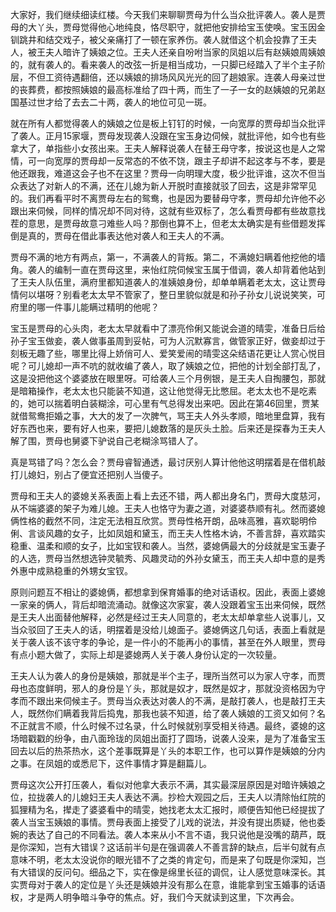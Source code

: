 
大家好，我们继续细读红楼。今天我们来聊聊贾母为什么当众批评袭人。袭人是贾母的大丫头，贾母觉得他心地纯良，恪尽职守，就把他安排给宝玉使唤。宝玉因金钏跳井和结交戏子，被父亲痛打了一顿在家养伤。袭人就借这个机会投靠了王夫人，被王夫人暗许了姨娘之位。王夫人还亲自吩咐当家的凤姐以后有赵姨娘周姨娘的，就有袭人的。看来袭人的改弦一折是相当成功，一只脚已经踏入了半个主子阶层，不但工资待遇翻倍，还以姨娘的排场风风光光的回了趟娘家。连袭人母亲过世的丧葬费，都按照姨娘的最高标准给了四十两，而生了一子一女的赵姨娘的兄弟赵国基过世才给了去去二十两，袭人的地位可见一斑。

就在所有人都觉得袭人的姨娘之位是板上钉钉的时候，一向宽厚的贾母却当众批评了袭人。正月15家堰，贾母发现袭人没跟在宝玉身边伺候，就批评他，如今也有些拿大了，单指些小女孩出来。王夫人解释说袭人在替王母守孝，按说这也是人之常情，可一向宽厚的贾母却一反常态的不依不饶，跟主子却讲不起这孝与不孝，要是他还跟我，难道这会子也不在这里？贾母一向明理大度，极少批评谁，这次不但当众表达了对新人的不满，还在儿媳为新人开脱时直接就驳了回去，这是非常罕见的。我们再看平时不离贾母左右的鸳鸯，也是因为要替母守孝，贾母却允许他不必跟出来伺候，同样的情况却不同对待，这就有些双标了，怎么看贾母都有些故意找茬的意思，是贾母故意刁难些人吗？那倒也算不上，但老太太确实是有些借题发挥倒是真的，贾母在借此事表达他对袭人和王夫人的不满。

贾母不满的地方有两点，第一，不满袭人的背叛。第二，不满媳妇瞒着他挖他的墙角。袭人的编制一直在贾母这里，来怡红院伺候宝玉属于借调，袭人却背着他站到了王夫人队伍里，满府里都知道袭人的准姨娘身份，却单单瞒着老太太，这让贾母情何以堪呀？别看老太太早不管家了，整日里貌似就是和孙子孙女儿说说笑笑，可府里的哪一件事儿能瞒过精明的他呢？

宝玉是贾母的心头肉，老太太早就看中了漂亮伶俐又能说会道的晴雯，准备日后给孙子宝玉做妾，袭人做事虽周到妥帖，可为人沉默寡言，做管家正好，做妾却过于刻板无趣了些，哪里比得上娇俏可人、爱笑爱闹的晴雯这朵结语花更让人赏心悦目呢？可儿媳却一声不吭的就收编了袭人，取了姨娘之位，把他的计划全部打乱了，这是没把他这个婆婆放在眼里呀。可给袭人三个月例银，是王夫人自掏腰包，那就是暗箱操作，老太太也只能装不知道，这让他觉得无比憋屈。老太太也不是吃素的，她可以揣着明白装糊涂，可心里有气总得发出来吧。因此在第46回里，贾某就借鸳鸯拒婚之事，大大的发了一次脾气，骂王夫人外头孝顺，暗地里盘算，我有好东西也来，要有好人也来，要把儿媳数落的是灰头土脸。后来还是探春为王夫人解了围，贾母也舅婆下驴说自己老糊涂骂错人了。

真是骂错了吗？怎么会？贾母睿智通透，最讨厌别人算计他他这明摆着是在借机敲打儿媳妇，别占了便宜还把别人当傻子。

贾母和王夫人的婆媳关系表面上看上去还不错，两人都出身名门，贾母大度慈河，从不端婆婆的架子为难儿媳。王夫人也恪守为妻之道，对婆婆恭顺有礼。然而婆媳俩性格的截然不同，注定无法相互欣赏。贾母性格开朗，品味高雅，喜欢聪明伶俐、言谈风趣的女子，比如凤姐和黛玉，而王夫人性格木讷，不善言辞，喜欢踏实稳重、温柔和顺的女子，比如宝钗和袭人。当然，婆媳俩最大的分歧就是宝玉妻子的人选，贾母当然想选钟灵毓秀、风趣灵动的外孙女黛玉，而王夫人却中意的是秀外惠中成熟稳重的外甥女宝钗。

原则问题互不相让的婆媳俩，都想拿到保育婚事的绝对话语权。因此，表面上婆媳一家亲的俩人，背后却暗流涌动。就像这次家宴，袭人没跟着宝玉出来伺候，既然是王夫人出面替他解释，必然是经过王夫人同意的，老太太却单拿些人说事儿，又当众驳回了王夫人的话，明摆着是没给儿媳面子。婆媳俩这几句话，表面上看就是关于袭人该不该守孝的争论，是一件小的不能再小的事情，甚至在外人眼里，贾母有点小题大做了，实际上却是婆媳两人关于袭人身份认定的一次较量。

王夫人认为袭人的身份是姨娘，那就是半个主子，理所当然可以为家人守孝，而贾母也态度鲜明，邪人的身份是丫头，那就是奴才，既然是奴才，那就没资格因为守孝而不跟出来伺候主子。贾母当众表达对袭人的不满，是敲打袭人，也是敲打王夫人，既然你们瞒着我背后捣鬼，那我也装不知道，给了袭人姨娘的工资又如何？名不正就言不顺，什么时候不过名录，什么时候就别享受相关待遇。最终，婆媳的这场暗戳戳的纷争，由八面玲珑的凤姐出面打了圆场，说袭人没来，是为了准备宝玉回去以后的热茶热水，这个差事既算是丫头的本职工作，也可以算作是姨娘的分内之事。在凤姐的或悉尼下，这件事情才算是翻篇儿。

贾母这次公开打压袭人，看似对他拿大表示不满，其实最深层原因是对暗许姨娘之位，拉拢袭人的儿媳妇王夫人表达不满。抄检大观园之后，王夫人以清除怡红院的狐狸精为名，撵走了婆婆看中的晴雯，她找老太太汇报时，顺便告知他已经提拔了袭人当宝玉姨娘的事情。贾母表面上接受了儿戏的说法，并没有提出质疑，他也委婉的表达了自己的不同看法。袭人本来从小不言不语，我只说他是没嘴的葫芦，既是你深知，岂有大错误？这话前半句是在强调袭人不善言辞的缺点，后半句就有点意味不明，老太太没说你的眼光错不了之类的肯定句，而是来了句既是你深知，岂有大错误的反问句。细品之下，实在像是绵里长征的调侃，让人感觉意味深长。其实贾母对于袭人的定位是丫头还是姨娘并没有那么在意，谁能拿到宝玉婚事的话语权，才是两人明争暗斗争夺的焦点。好，我们今天就读到这里，下次再会。



